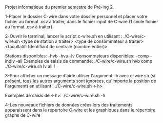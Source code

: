 Projet informatique du premier semestre de Pré-ing 2. 

1-Placer le dossier C-wire dans votre dossier personnel et placer votre fichier au format .csv à traiter, dans le fichier input de C-wire (1 seule fichier au format .csv à traiter)

2-Ouvrir le terminal, lancer le script c-wire.sh en utilisant : ./C-wire/c-wire.sh <type de station à traiter> <type de consommateur à traiter> <facultatif: Identifiant de centrale (nombre entier)>

Stations disponibles:
	-hvb
        -hva
        -lv
Consommateurs disponibles:
        -comp
        -indiv
        -all
Exemples de saisis de commande:
        ./C-wire/c-wire.sh hvb comp
        ./C-wire/c-wire.sh lv all 1
        
3-Pour afficher un message d'aide utiliser l'argument -h  avec c-wire.sh (si présent, tous les autres arguments sont ignorées, qu'importe la position de l'argument) en utilisant : ./C-wire/c-wire.sh <-h>

Exemples de saisis de <-h>:
	./C-wire/c-wire.sh -h
	
4-Les nouveaux fichiers de données crées lors des traitements apparaissent dans le répertoire C-wire et les graphiques dans le répertoire graphs de C-wire
